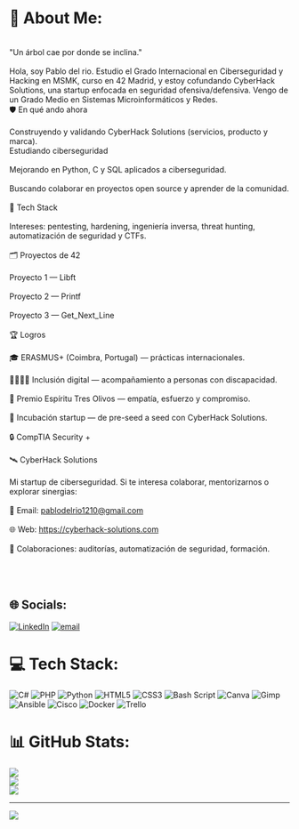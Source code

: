 # 💫 About Me:
<br>"Un árbol cae por donde se inclina."<br><br>Hola, soy Pablo del rio. Estudio el Grado Internacional en Ciberseguridad y Hacking en MSMK, curso en 42 Madrid, y estoy cofundando CyberHack Solutions, una startup enfocada en seguridad ofensiva/defensiva. Vengo de un Grado Medio en Sistemas Microinformáticos y Redes.<br>🛡️ En qué ando ahora<br><br>Construyendo y validando CyberHack Solutions (servicios, producto y marca).<br>Estudiando ciberseguridad<br><br>Mejorando en Python, C y SQL aplicados a ciberseguridad.<br><br>Buscando colaborar en proyectos open source y aprender de la comunidad.<br><br>🧰 Tech Stack<br><br>Intereses: pentesting, hardening, ingeniería inversa, threat hunting, automatización de seguridad y CTFs.<br><br>🗂️ Proyectos de 42<br><br>Proyecto 1 — Libft<br><br>Proyecto 2 — Printf<br><br>Proyecto 3 — Get_Next_Line<br><br>🏆 Logros<br><br>🎓 ERASMUS+ (Coimbra, Portugal) — prácticas internacionales.<br><br>🫱🏼‍🫲🏽 Inclusión digital — acompañamiento a personas con discapacidad.<br><br>🥇 Premio Espíritu Tres Olivos — empatía, esfuerzo y compromiso.<br><br>🌱 Incubación startup — de pre-seed a seed con CyberHack Solutions.<br><br>🔒 CompTIA Security +<br><br>🛰️ CyberHack Solutions<br><br>Mi startup de ciberseguridad. Si te interesa colaborar, mentorizarnos o explorar sinergias:<br><br>📧 Email: pablodelrio1210@gmail.com<br><br>🌐 Web: https://cyberhack-solutions.com <br><br>🤝 Colaboraciones: auditorías, automatización de seguridad, formación.<br><br><br><br>


## 🌐 Socials:
[![LinkedIn](https://img.shields.io/badge/LinkedIn-%230077B5.svg?logo=linkedin&logoColor=white)](https://linkedin.com/in/pablodelriomartinez) [![email](https://img.shields.io/badge/Email-D14836?logo=gmail&logoColor=white)](mailto:pablodelrio1210@gmail.com) 

# 💻 Tech Stack:
![C#](https://img.shields.io/badge/c%23-%23239120.svg?style=for-the-badge&logo=csharp&logoColor=white) ![PHP](https://img.shields.io/badge/php-%23777BB4.svg?style=for-the-badge&logo=php&logoColor=white) ![Python](https://img.shields.io/badge/python-3670A0?style=for-the-badge&logo=python&logoColor=ffdd54) ![HTML5](https://img.shields.io/badge/html5-%23E34F26.svg?style=for-the-badge&logo=html5&logoColor=white) ![CSS3](https://img.shields.io/badge/css3-%231572B6.svg?style=for-the-badge&logo=css3&logoColor=white) ![Bash Script](https://img.shields.io/badge/bash_script-%23121011.svg?style=for-the-badge&logo=gnu-bash&logoColor=white) ![Canva](https://img.shields.io/badge/Canva-%2300C4CC.svg?style=for-the-badge&logo=Canva&logoColor=white) ![Gimp](https://img.shields.io/badge/Gimp-657D8B?style=for-the-badge&logo=gimp&logoColor=FFFFFF) ![Ansible](https://img.shields.io/badge/ansible-%231A1918.svg?style=for-the-badge&logo=ansible&logoColor=white) ![Cisco](https://img.shields.io/badge/cisco-%23049fd9.svg?style=for-the-badge&logo=cisco&logoColor=black) ![Docker](https://img.shields.io/badge/docker-%230db7ed.svg?style=for-the-badge&logo=docker&logoColor=white) ![Trello](https://img.shields.io/badge/Trello-%23026AA7.svg?style=for-the-badge&logo=Trello&logoColor=white)
# 📊 GitHub Stats:
![](https://github-readme-stats.vercel.app/api?username=Durum42&theme=radical&hide_border=false&include_all_commits=true&count_private=true)<br/>
![](https://nirzak-streak-stats.vercel.app/?user=Durum42&theme=radical&hide_border=false)<br/>
![](https://github-readme-stats.vercel.app/api/top-langs/?username=Durum42&theme=radical&hide_border=false&include_all_commits=true&count_private=true&layout=compact)

---
[![](https://visitcount.itsvg.in/api?id=Durum42&icon=0&color=0)](https://visitcount.itsvg.in)

<!-- Proudly created with GPRM ( https://gprm.itsvg.in ) -->
